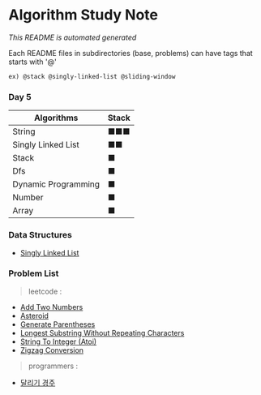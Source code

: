 
# Algorithm Study Note  

_This README is automated generated_ 

Each README files in subdirectories (base, problems) can have tags that starts with '@'  
```
ex) @stack @singly-linked-list @sliding-window  
```

### Day 5  
| Algorithms |      Stack      |
|-----------|------------------|
| String | ■■■ |
| Singly Linked List | ■■ |
| Stack | ■ |
| Dfs | ■ |
| Dynamic Programming | ■ |
| Number | ■ |
| Array | ■ |

### Data Structures
- [Singly Linked List](None/tree/main/base/singly-linked-list)


### Problem List  
> leetcode :
  - [Add Two Numbers](None/tree/main/problems/leetcode/Add%20Two%20Numbers)
  - [Asteroid](None/tree/main/problems/leetcode/Asteroid)
  - [Generate Parentheses](None/tree/main/problems/leetcode/Generate%20Parentheses)
  - [Longest Substring Without Repeating Characters](None/tree/main/problems/leetcode/Longest%20Substring%20Without%20Repeating%20Characters)
  - [String To Integer (Atoi)](None/tree/main/problems/leetcode/String%20to%20Integer%20(atoi))
  - [Zigzag Conversion](None/tree/main/problems/leetcode/Zigzag%20Conversion)
  > programmers :
  - [달리기 경주](None/tree/main/problems/programmers/달리기%20경주)
  
